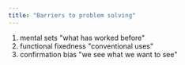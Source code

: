 ```yaml
---
title: "Barriers to problem solving"
---
```

1) mental sets
&quot;what has worked before&quot;
2) functional fixedness
&quot;conventional uses&quot;
3) confirmation bias
&quot;we see what we want to see&quot;

